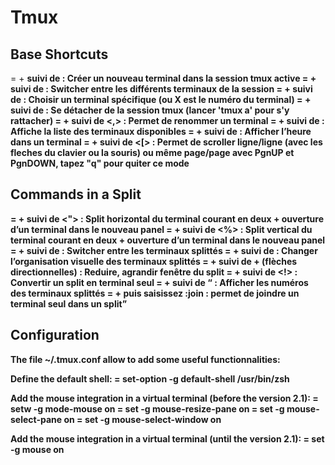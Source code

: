 # Tmux

## Base Shortcuts

= <Ctrl> + <b> suivi de <c> : Créer un nouveau terminal dans la session tmux active
= <Ctrl> + <b> suivi de <n> : Switcher entre les différents terminaux de la session
= <Ctrl> + <b> suivi de <X> : Choisir un terminal spécifique (ou X est le numéro du terminal)
= <Ctrl> + <b> suivi de <d> : Se détacher de la session tmux (lancer 'tmux a' pour s'y rattacher)
= <Ctrl> + <b> suivi de <,> : Permet de renommer un terminal
= <Ctrl> + <b> suivi de <w> : Affiche la liste des terminaux disponibles
= <Ctrl> + <b> suivi de <t> : Afficher l’heure dans un terminal
= <Ctrl> + <b> suivi de <[> : Permet de scroller ligne/ligne (avec les fleches du clavier ou la souris) ou même page/page avec PgnUP et PgnDOWN, tapez "q" pour quiter ce mode


## Commands in a Split

= <Ctrl> + <b> suivi de <"> : Split horizontal du terminal courant en deux + ouverture d’un terminal dans le nouveau panel
= <Ctrl> + <b> suivi de <%> : Split vertical du terminal courant en deux + ouverture d’un terminal dans le nouveau panel
= <Ctrl> + <b> suivi de <o> : Switcher entre les terminaux splittés
= <Ctrl> + <b> suivi de <espace> : Changer l’organisation visuelle des terminaux splittés
= <Ctrl> + <b> suivi de <Alt> + (flèches directionnelles) : Reduire, agrandir fenêtre du split
= <Ctrl> + <b> suivi de <!> : Convertir un split en terminal seul
= <Ctrl> + <b> suivi de <q> : Afficher les numéros des terminaux splittés
= <Ctrl> + <b> puis saisissez :join : permet de joindre un terminal seul dans un split


## Configuration

The file ~/.tmux.conf allow to add some useful functionnalities:

Define the default shell:
= set-option -g default-shell /usr/bin/zsh

Add the mouse integration in a virtual terminal (before the version 2.1):
= setw -g mode-mouse on
= set -g mouse-resize-pane on
= set -g mouse-select-pane on
= set -g mouse-select-window on

Add the mouse integration in a virtual terminal (until the version 2.1):
= set -g mouse on